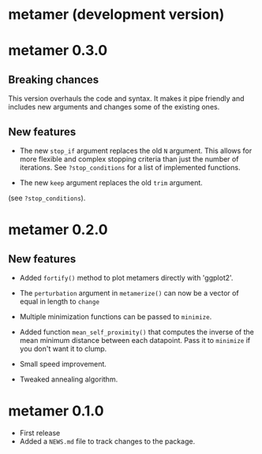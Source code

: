 # metamer (development version)

# metamer 0.3.0

## Breaking chances

This version overhauls the code and syntax. 
It makes it pipe friendly and includes new arguments and changes some of the existing ones. 

## New features

- The new `stop_if` argument replaces the old `N` argument. 
This allows for more flexible and complex stopping criteria than just the number of iterations.
See `?stop_conditions` for a list of implemented functions. 

- The new `keep` argument replaces the old `trim` argument.


(see `?stop_conditions`).

# metamer 0.2.0

## New features 

* Added `fortify()` method to plot metamers directly with 'ggplot2'.

* The `perturbation` argument in `metamerize()` can now be a vector of equal in 
length to `change`

* Multiple minimization functions can be passed to `minimize`.

* Added function `mean_self_proximity()` that computes the inverse of the mean 
minimum distance between each datapoint. Pass it to `minimize` if you don't want 
it to clump.

* Small speed improvement.

* Tweaked annealing algorithm.

# metamer 0.1.0

* First release
* Added a `NEWS.md` file to track changes to the package.
